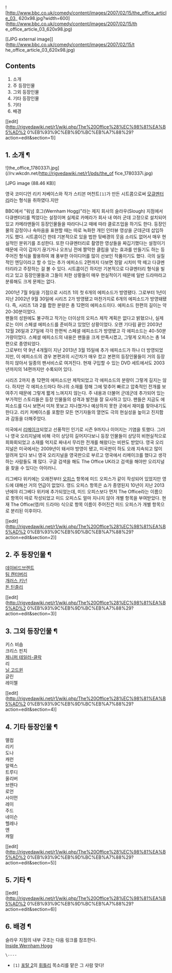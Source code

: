 ![http://www.bbc.co.uk/comedy/content/images/2007/02/15/the_office_article_03_
620x98.jpg?width=600](http://www.bbc.co.uk/comedy/content/images/2007/02/15/th
e_office_article_03_620x98.jpg)

[[JPG external image]](http://www.bbc.co.uk/comedy/content/images/2007/02/15/t
he_office_article_03_620x98.jpg)

## Contents

    

1. 소개 
2. 주 등장인물 
3. 그외 등장인물 
4. 기타 등장인물 
5. 기타 
6. 배경 

[[edit](http://rigvedawiki.net/r1/wiki.php/The%20Office%28%EC%98%81%EA%B5%AD%2
0%EB%93%9C%EB%9D%BC%EB%A7%88%29?action=edit&section=1)]

## 1. 소개 ¶

![the_office_1780337i.jpg](//rv.wkcdn.net/http://rigvedawiki.net/r1/pds/the_of
fice_1780337i.jpg)

[JPG image (88.46 KB)]

  

영국 코미디언 리키 저베이스와 작가 스티븐 머천트`[1]`가 만든 시트콤으로써
[모큐멘터리](%EB%AA%A8%ED%81%90%EB%A9%98%ED%84%B0%EB%A6%AC.md)라는 형식을 취하였다.지만

  

BBC에서 "워넘 호그(Wernham Hogg)"라는 제지 회사의 슬라우(Slough) 지점에서 다큐멘터리를 찍었다는 설정이며 실제로
카메라가 회사 내 여러 군데 고정으로 설치되어 있고 카메라맨들이 등장인물들을 따라다니고 때에 따라 클로즈업을 하기도 한다. 등장인물의
감정이나 속마음을 표현할 때는 따로 녹화한 개인 인터뷰 영상을 군데군데 삽입하기도 했다. 시트콤이긴 한데 기본적으로 있을 법한 뒷배경의 웃음
소리도 없어서 매우 현실적인 분위기를 조성한다. 또한 다큐멘터리로 촬영한 영상들을 짜깁기했다는 설정이기 때문에 극이 갑자기 끊기거나 오프닝
전에 짤막한 클립을 넣는 효과를 만들기도 하는 등 주어진 형식을 활용하여 꽤 풍부한 아이디어를 많이 선보인 작품이기도 했다. 극의 실질적인
엔딩이라고 할 수 있는 추가 에피소드 2편까지 다보면 정말 시치미 딱 떼고 다큐멘터리라고 주장하는 걸 볼 수 있다. 시트콤이긴 하지만
기본적으로 다큐멘터리 형식을 빌리고 있고 등장인물들과 그들이 처한 상황들이 매우 현실적이기 때문에 일반 드라마라고 분류해도 크게 문제는
없다.

  

2001년 7월 9일을 기점으로 시리즈 1의 첫 6개의 에피소드가 방영됐다. 그로부터 1년이 지난 2002년 9월 30일에 시리즈 2가
방영됐고 마찬가지로 6개의 에피소드가 방영돼됐다. 즉, 시리즈 1과 2를 합한 분량은 총 12편의 에피소드이다. 에피소드 한편의 길이는 약
20-30분이었다.  
팬들의 성원에도 불구하고 작가는 더이상의 오피스 제작 계획은 없다고 밝혔으나, 실제로는 이미 스페셜 에피소드를 준비하고 있었던 상황이었다.
오랜 기다림 끝인 2003년 12월 26일과 27일에 각각 한편씩 스페셜 에피소드가 방영됐고 각 에피소드는 40-50분 가량이었다. 스페셜
에피소드의 내용은 팬들을 크게 만족시켰고, 그렇게 오피스는 총 14편으로 종영되었다.  
그로부터 약 9년 4개월이 지난 2013년 3월 15일에 추가 에피소드가 하나 더 방영되었지만, 이 에피소드의 경우 본편과의 시간차가 매우
컸고 본편의 등장인물들이 거의 등장하지 않아서 일종의 팬서비스로 여겨진다. 현재 구입할 수 있는 DVD 세트에서도 2003년까지의
14편까지만 수록되어 있다.

  

시리즈 2까지 총 12편의 에피소드만 제작되었고 각 에피소드의 분량이 그렇게 길지는 않다. 하지만 각 에피소드마다 하나의 소재를 정해 그에
맞추어 빠르고 압축적인 전개를 보여주기 때문에 그렇게 짧게 느껴지지 않는다. 주 내용과 더불어 군데군데 추가되어 있는 부가적인 스토리들은
등장 인물들의 성격과 발전을 잘 묘사하고 있다. 팬들은 지금도 에피소드를 다시 보면서 미처 못보고 지나쳤거나 예상하지 못한 곳에서 재미를
찾아내기도 한다고. 리키 저베이스를 포함한 모든 연기자들의 열연도 극의 현실성을 높이고 진지함과 감동을 더해주었다.

  

미국에서 [리메이크](%EB%A6%AC%EB%A9%94%EC%9D%B4%ED%81%AC.md)되었고 선풍적인 인기로 시즌 9까지나
이어지는 기염을 토했다. 그러나 영국 오리지널에 비해 극이 상당히 길어지다보니 등장 인물들이 상당히 비현실적으로 희화회되었고 소재를 억지로
짜내서 무리한 전개를 해왔다는 비판도 받았다. 영국 오리지널은 미국에서는 2009년이 돼서야 방영이 됐고, 미국판이 하도 오래 지속되고 많이
알려져 있다 보니 영국 오리지널을 영국판으로 부르고 영국에서 리메이크를 했다고 생각하는 사람들도 꽤 많다. 구글 검색을 해도 The
Office UK라고 검색을 해야만 오리지널을 찾을 수 있다는 아이러니.

  

리그베다 위키에는 오래전부터 [오피스](%EC%98%A4%ED%94%BC%EC%8A%A4.md) 항목에 미드 오피스가 같이 작성되어
있었지만 영드에 대해선 거의 언급이 없었다. 영드 오피스 항목은 쇼가 종영된지 10년이 지난 2013년에야 리그베다 위키에 추가되었는데,
미드 오피스보다 먼저 The Office라는 이름으로 항목이 따로 작성되었고 미드 오피스도 얼마 지나지 않아 개별 항목을 부여받았다. 현재
The Office(영/미 드라마) 식으로 항목 이름이 주어진건 미드 오피스가 개별 항목으로 분리된 이후이다.

  

[[edit](http://rigvedawiki.net/r1/wiki.php/The%20Office%28%EC%98%81%EA%B5%AD%2
0%EB%93%9C%EB%9D%BC%EB%A7%88%29?action=edit&section=2)]

## 2. 주 등장인물 ¶

[데이비드브렌트](%EB%8D%B0%EC%9D%B4%EB%B9%84%EB%93%9C%20%EB%B8%8C%EB%A0%8C%ED%8A%B8.md)  
[팀 캔터버리](%ED%8C%80%20%EC%BA%94%ED%84%B0%EB%B2%84%EB%A6%AC.md)  
[개러스 키넌](%EA%B0%9C%EB%9F%AC%EC%8A%A4%20%ED%82%A4%EB%84%8C.md)  
[돈 틴즐리](%EB%8F%88%20%ED%8B%B4%EC%A6%90%EB%A6%AC.md)

  

[[edit](http://rigvedawiki.net/r1/wiki.php/The%20Office%28%EC%98%81%EA%B5%AD%2
0%EB%93%9C%EB%9D%BC%EB%A7%88%29?action=edit&section=3)]

## 3. 그외 등장인물 ¶

키스 비숍  
크리스 핀치  
[제니퍼 테일러-클락](%EC%A0%9C%EB%8B%88%ED%8D%BC%20%ED%85%8C%EC%9D%BC%EB%9F%AC-%ED%81%B4%EB%9D%BD.md)  
리  
[닐 고드윈](%EB%8B%90%20%EA%B3%A0%EB%93%9C%EC%9C%88.md)  
글린  
레이첼

  

[[edit](http://rigvedawiki.net/r1/wiki.php/The%20Office%28%EC%98%81%EA%B5%AD%2
0%EB%93%9C%EB%9D%BC%EB%A7%88%29?action=edit&section=4)]

## 4. 기타 등장인물 ¶

맬컴  
리키  
도나  
캐런  
알렉스  
트루디  
올리버  
브렌다  
로언  
사이먼  
레이  
주드  
네이슨  
헬레나  
앤  
캐럴

  

[[edit](http://rigvedawiki.net/r1/wiki.php/The%20Office%28%EC%98%81%EA%B5%AD%2
0%EB%93%9C%EB%9D%BC%EB%A7%88%29?action=edit&section=5)]

## 5. 기타 ¶

  

[[edit](http://rigvedawiki.net/r1/wiki.php/The%20Office%28%EC%98%81%EA%B5%AD%2
0%EB%93%9C%EB%9D%BC%EB%A7%88%29?action=edit&section=6)]

## 6. 배경 ¶

슬라우 지점의 내부 구조는 다음 링크를 참조한다.  
[Inside Wernham Hogg](http://www.bbc.co.uk/comedy/theoffice/map/)

`\----`

  * `[1]` [포탈 2](%ED%8F%AC%ED%83%88%202.md)의 [휘틀리](%ED%9C%98%ED%8B%80%EB%A6%AC.md) 목소리를 맡은 그 사람 맞다!

